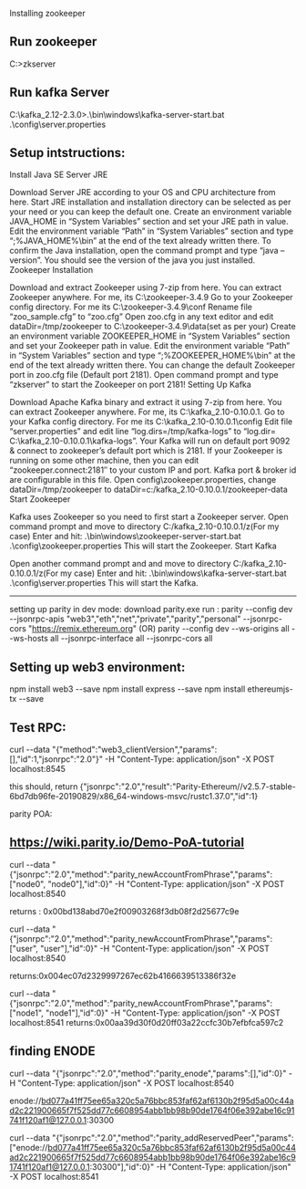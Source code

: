 Installing zookeeper


Run zookeeper
-------------
C:\>zkserver

Run kafka Server
----------------
C:\kafka_2.12-2.3.0>.\bin\windows\kafka-server-start.bat .\config\server.properties


Setup intstructions:
--------------------

Install Java SE Server JRE

Download Server JRE according to your OS and  CPU architecture from here.
Start JRE installation and installation directory can be selected as per your need or you can keep the default one.
Create an environment variable JAVA_HOME in “System Variables” section and set your JRE path in value.
Edit the environment variable “Path” in “System Variables” section and type “;%JAVA_HOME%\bin” at the end of the text already written there.
To confirm the Java installation, open the command prompt and type “java –version”. You should see the version of the java you just installed.
Zookeeper Installation

Download and extract Zookeeper using 7-zip from here. You can extract Zookeeper anywhere. For me, its C:\zookeeper-3.4.9
Go to your Zookeeper config directory. For me its C:\zookeeper-3.4.9\conf
Rename file “zoo_sample.cfg” to “zoo.cfg”
Open zoo.cfg in any text editor and edit dataDir=/tmp/zookeeper to C:\zookeeper-3.4.9\data(set as per your)
Create an environment variable ZOOKEEPER_HOME in “System Variables” section and set your Zookeeper path in value.
Edit the environment variable “Path” in “System Variables” section and type “;%ZOOKEEPER_HOME%\bin” at the end of the text already written there.
You can change the default Zookeeper port in zoo.cfg file (Default port 2181).
Open command prompt and type “zkserver” to start the Zookeeper on port 2181!
Setting Up Kafka

Download Apache Kafka binary and extract it using 7-zip from here. You can extract Zookeeper anywhere. For me, its C:\kafka_2.10-0.10.0.1.
Go to your Kafka config directory. For me its C:\kafka_2.10-0.10.0.1\config
Edit file “server.properties” and edit line “log.dirs=/tmp/kafka-logs” to “log.dir= C:\kafka_2.10-0.10.0.1\kafka-logs”.
Your Kafka will run on default port 9092 & connect to zookeeper’s default port which is 2181.
If your Zookeeper is running on some other machine, then you can edit “zookeeper.connect:2181″ to your custom IP and port. Kafka port & broker id are configurable in this file.
Open config\zookeeper.properties, change dataDir=/tmp/zookeeper to dataDir=c:/kafka_2.10-0.10.0.1/zookeeper-data
Start Zookeeper

Kafka uses Zookeeper so you need to first start a Zookeeper server. Open command prompt and move to directory C:/kafka_2.10-0.10.0.1/z(For my case)
Enter and hit: .\bin\windows\zookeeper-server-start.bat .\config\zookeeper.properties
This will start the Zookeeper.
Start Kafka

Open another command prompt and and move to directory C:/kafka_2.10-0.10.0.1/z(For my case)
Enter and hit: .\bin\windows\kafka-server-start.bat .\config\server.properties
This will start the Kafka.


------------------------------------------------------------------------------------------------

setting up parity in dev mode:
download parity.exe 
run :
parity --config dev --jsonrpc-apis "web3","eth","net","private","parity","personal" --jsonrpc-cors "https://remix.ethereum.org"
(OR)
parity --config dev --ws-origins all --ws-hosts all --jsonrpc-interface all --jsonrpc-cors all

Setting up web3 environment:
----------------------------
npm install web3 --save
npm install express --save
npm install ethereumjs-tx --save

Test RPC:
---------
curl --data "{\"method\":\"web3_clientVersion\",\"params\":[],\"id\":1,\"jsonrpc\":\"2.0\"}" -H "Content-Type: application/json" -X POST localhost:8545

this should, return
{"jsonrpc":"2.0","result":"Parity-Ethereum//v2.5.7-stable-6bd7db96fe-20190829/x86_64-windows-msvc/rustc1.37.0","id":1}


parity POA:

 https://wiki.parity.io/Demo-PoA-tutorial
----------
curl --data "{\"jsonrpc\":\"2.0\",\"method\":\"parity_newAccountFromPhrase\",\"params\":[\"node0\", \"node0\"],\"id\":0}" -H "Content-Type: application/json" -X POST localhost:8540

returns : 0x00bd138abd70e2f00903268f3db08f2d25677c9e

curl --data "{\"jsonrpc\":\"2.0\",\"method\":\"parity_newAccountFromPhrase\",\"params\":[\"user\", \"user\"],\"id\":0}" -H "Content-Type: application/json" -X POST localhost:8540

returns:0x004ec07d2329997267ec62b4166639513386f32e

curl --data "{\"jsonrpc\":\"2.0\",\"method\":\"parity_newAccountFromPhrase\",\"params\":[\"node1\", \"node1\"],\"id\":0}" -H "Content-Type: application/json" -X POST localhost:8541
returns:0x00aa39d30f0d20ff03a22ccfc30b7efbfca597c2

finding ENODE
-------------
curl --data "{\"jsonrpc\":\"2.0\",\"method\":\"parity_enode\",\"params\":[],\"id\":0}" -H "Content-Type: application/json" -X POST localhost:8540

enode://bd077a41ff75ee65a320c5a76bbc853faf62af6130b2f95d5a00c44ad2c221900665f7f525dd77c6608954abb1bb98b90de1764f06e392abe16c91741f120af1@127.0.0.1:30300

curl --data "{\"jsonrpc\":\"2.0\",\"method\":\"parity_addReservedPeer\",\"params\":[\"enode://bd077a41ff75ee65a320c5a76bbc853faf62af6130b2f95d5a00c44ad2c221900665f7f525dd77c6608954abb1bb98b90de1764f06e392abe16c91741f120af1@127.0.0.1:30300\"],\"id\":0}" -H "Content-Type: application/json" -X POST localhost:8541